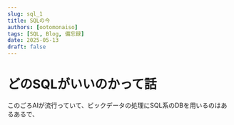```yaml
---
slug: sql_1
title: SQLの今
authors: [ootomonaiso]
tags: [SQL, Blog, 備忘録]
date: 2025-05-13
draft: false
---
```


# どのSQLがいいのかって話

このごろAIが流行っていて、ビックデータの処理にSQL系のDBを用いるのはあるあるで、